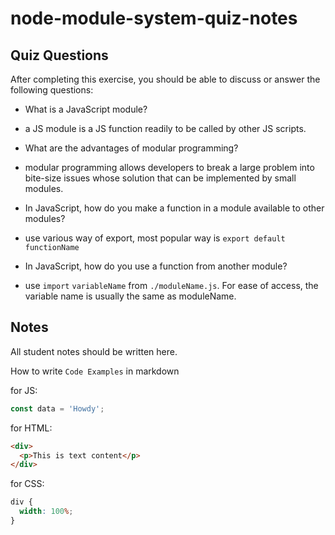 # node-module-system-quiz-notes

## Quiz Questions

After completing this exercise, you should be able to discuss or answer the following questions:

- What is a JavaScript module?

- a JS module is a JS function readily to be called by other JS scripts.

- What are the advantages of modular programming?

- modular programming allows developers to break a large problem into bite-size issues whose solution that can be implemented by small modules.

- In JavaScript, how do you make a function in a module available to other modules?

- use various way of export, most popular way is `export default functionName`

- In JavaScript, how do you use a function from another module?

- use `import` `variableName` from `./moduleName.js`. For ease of access, the variable name is usually the same as moduleName.

## Notes

All student notes should be written here.

How to write `Code Examples` in markdown

for JS:

```javascript
const data = 'Howdy';
```

for HTML:

```html
<div>
  <p>This is text content</p>
</div>
```

for CSS:

```css
div {
  width: 100%;
}
```
